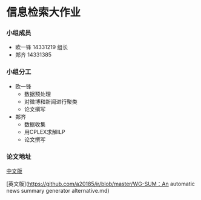 # 信息检索大作业

### 小组成员

* 欧一锋 14331219 组长
* 郑齐 14331385

### 小组分工

* 欧一锋
  * 数据预处理
  * 对微博和新闻进行聚类
  * 论文撰写
* 郑齐
  * 数据收集
  * 用CPLEX求解ILP
  * 论文撰写

### 论文地址

[中文版](https://github.com/a20185/ir/blob/master/运用微博数据构建相关联的新闻概要.md)

[英文版](https://github.com/a20185/ir/blob/master/WG-SUM：An automatic news summary generator alternative.md)